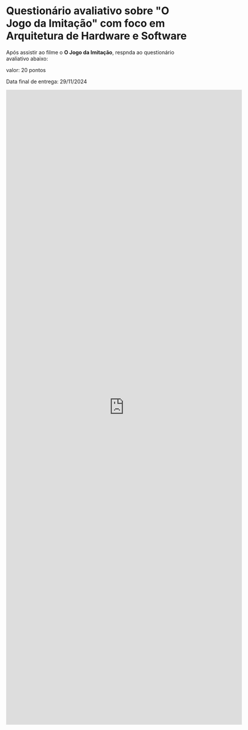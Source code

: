# Questionário avaliativo sobre "O Jogo da Imitação" com foco em Arquitetura de Hardware e Software

Após assistir ao filme o **O Jogo da Imitação**, respnda ao questionário avaliativo abaixo:

valor: 20 pontos

Data final de entrega: 29/11/2024

<iframe src="https://docs.google.com/forms/d/e/1FAIpQLSe40jp31rwqDWkJ2TckeZBrEl_TYREqfLCOPAcQjPCLfQN05w/viewform?embedded=true" width="640" height="1720" frameborder="0" marginheight="0" marginwidth="0">Carregando…</iframe>